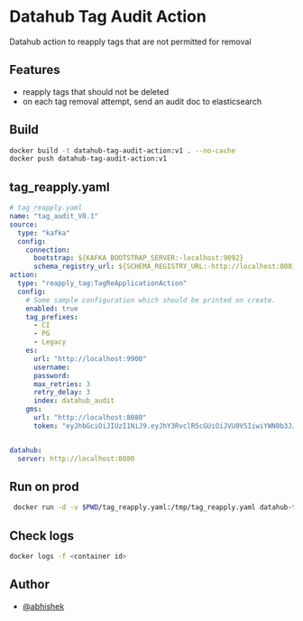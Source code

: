 # Datahub Tag Audit Action
Datahub action to reapply tags that are not permitted for removal

## Features
- reapply tags that should not be deleted
- on each tag removal attempt, send an audit doc to elasticsearch



## Build

```bash
docker build -t datahub-tag-audit-action:v1 . --no-cache
docker push datahub-tag-audit-action:v1
```

## tag_reapply.yaml
```yaml
# tag_reapply.yaml
name: "tag_audit_V0.1"
source:
  type: "kafka"
  config:
    connection:
      bootstrap: ${KAFKA_BOOTSTRAP_SERVER:-localhost:9092}
      schema_registry_url: ${SCHEMA_REGISTRY_URL:-http://localhost:8081}
action:
  type: "reapply_tag:TagReApplicationAction"
  config:
    # Some sample configuration which should be printed on create.
    enabled: true
    tag_prefixes:
      - CI
      - PG
      - Legacy
    es:
      url: "http://localhost:9900"
      username:
      password: 
      max_retries: 3
      retry_delay: 3
      index: datahub_audit
    gms:
      url: "http://localhost:8080"
      token: "eyJhbGciOiJIUzI1NiJ9.eyJhY3RvclR5cGUiOiJVU0VSIiwiYWN0b3JJZCs"


datahub:
  server: http://localhost:8080

```

## Run on prod 
```bash
 docker run -d -v $PWD/tag_reapply.yaml:/tmp/tag_reapply.yaml datahub-tag-audit-action:v1.8 /tmp/tag_reapply.yaml

```

## Check logs
```bash
docker logs -f <container id>
```


## Author
- [@abhishek](mailto:abhifrgn@gmail.com)

